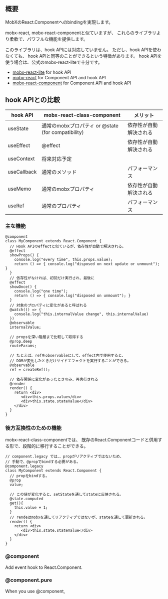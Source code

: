 ## 概要

MobXのReact.Componentへのbindingを実現します。

mobx-react, mobx-react-componentと似ていますが、
これらのライブラリより柔軟で、パワフルな機能を提供します。

このライブラリは、hook APIには対応していません。
ただし、hook APIを使わなくても、
hook APIと同等のことができるという特徴があります。
hook APIを使う場合は、公式のmobx-react-liteで十分です。

* [mobx-react-lite](https://github.com/mobxjs/mobx/tree/main/packages/mobx-react-lite) for hook API
* [mobx-react](https://github.com/mobxjs/mobx/tree/main/packages/mobx-react) for Component API and hook API
* [mobx-react-component](https://github.com/xaviergonz/mobx-react-component) for Component API and hook API

## hook APIとの比較


| hook API | mobx-react-class-component | メリット |
| ---- | ---- | ---- |
| useState | 通常のmobxプロパティ or @state (for compatibility)  | 依存性が自動解決される |
| useEffect | @effect | 依存性が自動解決される |
| useContext | 将来対応予定 | |
| useCallback | 通常のメソッド | パフォーマンス |
| useMemo | 通常のmobxプロパティ | 依存性が自動解決される |
| useRef | 通常のプロパティ | パフォーマンス |


### 主な機能

```
@component
class MyComponent extends React.Component {
  // Hook APIのeffectと似ているが、依存性が自動で解決される。
  @effect
  showProps() {
    console.log("every time", this.props.value);
    return () => { console.log("disposed on next update or unmount"); }
  }
  // 依存性がなければ、初回だけ実行され、最後に
  @effect
  showOnce() {
    console.log("one time");
    return () => { console.log("disposed on unmount"); }
  }
  // 対象のプロパティに変化があると呼ばれる
  @watch(() => {
    console.log("this.internalValue change", this.internalValue)
  })
  @observable
  internalValue;

  // propsを深い階層まで比較して取得する
  @prop.deep
  routeParams;

  // たとえば、refをobservableにして、effect内で使用すると、
  // DOMが変化したときだけサイドエフェクトを実行することができる。
  @observable
  ref = createRef();

  // 依存関係に変化があったときのみ、再実行される
  @render
  render() {
    return <div>
       <div>this.props.value</div>
       <div>this.state.stateValue</div>
    </div>
  }
}
```

### 後方互換性のための機能

mobx-react-class-componentでは、
既存のReact.Componentコードと併用する形で、段階的に移行することができる。

```
// component.legacy では、、propがリアクティブではないため、
// 手動で、@propでbindする必要がある。
@component.legacy
class MyComponent extends React.Component {
  // propをbindする。
  @prop
  value;

  // この値が変化すると、setStateを通してstateに反映される。
  @state.computed
  get(){
    this.value + 1;
  }
  // rendeはmobxを通してリアクティブではないが、stateを通して更新される。
  render() {
    return <div>
       <div>this.state.stateValue</div>
    </div>
  }
}
```

### @component
Add event hook to React.Component.


### @component.pure

When you use @component, 